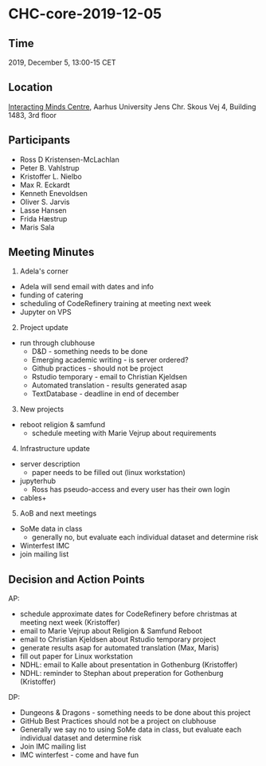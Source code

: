 # CHC-core-2019-12-05 #

## Time ##
2019, December 5, 13:00-15 CET

## Location ##
[Interacting Minds Centre](http://www.au.dk/om/organisation/find-au/bygningskort/?b=1483), Aarhus University
Jens Chr. Skous Vej 4, Building 1483, 3rd floor

## Participants ##
- Ross D Kristensen-McLachlan
- Peter B. Vahlstrup
- Kristoffer L. Nielbo
- Max R. Eckardt
- Kenneth Enevoldsen
- Oliver S. Jarvis
- Lasse Hansen
- Frida Hæstrup
- Maris Sala


## Meeting Minutes ##

1. Adela's corner
  - Adela will send email with dates and info
  - funding of catering 
  - scheduling of CodeRefinery training at meeting next week
  - Jupyter on VPS

2. Project update
  - run through clubhouse
     - D&D - something needs to be done
     - Emerging academic writing - is server ordered?
     - Github practices - should not be project
     - Rstudio temporary - email to Christian Kjeldsen
     - Automated translation - results generated asap
     - TextDatabase - deadline in end of december
    
3. New projects
  - reboot religion & samfund
     - schedule meeting with Marie Vejrup about requirements


4. Infrastructure update
  - server description
     - paper needs to be filled out (linux workstation)
  - jupyterhub
     - Ross has pseudo-access and every user has their own login
  - cables+


5. AoB and next meetings
  - SoMe data in class
     - generally no, but evaluate each individual dataset and determine risk
  - Winterfest IMC
  - join mailing list


## Decision and Action Points ##

AP:
- schedule approximate dates for CodeRefinery before christmas at meeting next week (Kristoffer)
- email to Marie Vejrup about Religion & Samfund Reboot
- email to Christian Kjeldsen about Rstudio temporary project
- generate results asap for automated translation (Max, Maris)
- fill out paper for Linux workstation
- NDHL: email to Kalle about presentation in Gothenburg (Kristoffer)
- NDHL: reminder to Stephan about preperation for Gothenburg (Kristoffer)

DP:
- Dungeons & Dragons - something needs to be done about this project
- GitHub Best Practices should not be a project on clubhouse
- Generally we say no to using SoMe data in class, but evaluate each individual dataset and determine risk
- Join IMC mailing list 
- IMC winterfest - come and have fun

